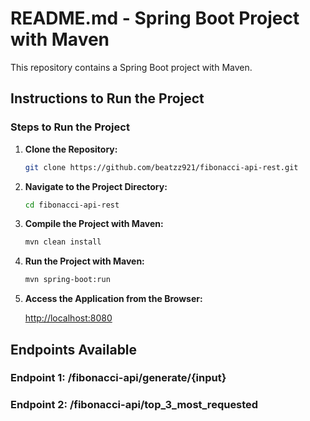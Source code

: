 # README.md - Spring Boot Project with Maven

This repository contains a Spring Boot project with Maven.

## Instructions to Run the Project

### Steps to Run the Project

1. **Clone the Repository:**

    ```bash
    git clone https://github.com/beatzz921/fibonacci-api-rest.git
    ```

2. **Navigate to the Project Directory:**

    ```bash
    cd fibonacci-api-rest
    ```
3. **Compile the Project with Maven:**

    ```bash
    mvn clean install
    ```

4. **Run the Project with Maven:**

    ```bash
    mvn spring-boot:run
    ```

5. **Access the Application from the Browser:**

   [http://localhost:8080](http://localhost:8080)

## Endpoints Available
### Endpoint 1: /fibonacci-api/generate/{input}
### Endpoint 2: /fibonacci-api/top_3_most_requested
